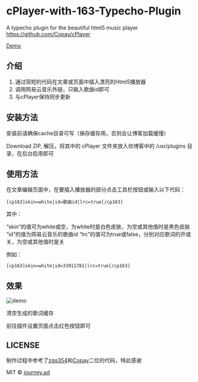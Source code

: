 # cPlayer-with-163-Typecho-Plugin
A typecho plugin for the beautiful html5 music player https://github.com/Copay/cPlayer

[Demo](https://imjad.cn/archives/none/with-cplayer-163-test)

## 介绍
1. 通过简短的代码在文章或页面中插入漂亮的Html5播放器
2. 调用网易云音乐外链，只输入歌曲id即可
2. 与cPlayer保持同步更新

## 安装方法
安装前请确保cache目录可写（保存缓存用，否则会让博客加载缓慢）

Download ZIP, 解压，将其中的 cPlayer 文件夹放入你博客中的 /usr/plugins 目录，在后台启用即可

## 使用方法
在文章编辑页面中，在要插入播放器的部分点击工具栏按钮或输入以下代码：
```
[cp163]skin=white|id=歌曲id|lrc=true[/cp163]
```
其中：

“skin”的值可为white或空，为white时是白色皮肤，为空或其他值时是黑色皮肤
“id”的值为网易云音乐的歌曲id
“lrc”的值可为true或false，分别对应歌词的开或关，为空或其他值时是关

例如：
```
[cp163]skin=white|id=33911781|lrc=true[/cp163]
```

## 效果
![demo](https://dn-imjad.qbox.me/cPlayer163.png)

清空生成的歌词缓存

前往插件设置页面点击红色按钮即可

## LICENSE

制作过程中参考了[zgq354](https://github.com/zgq354)和[Copay](https://github.com/Copay)二位的代码，特此感谢

MIT © [journey.ad](https://github.com/journey-ad/)
